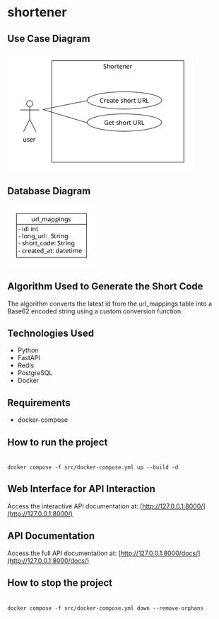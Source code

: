 # shortener


## Use Case Diagram
![Use case Diagram](usecase_diagram.png)
## Database Diagram
 ![Database Diagram](Database_Diagram.png)


## Algorithm Used to Generate the Short Code
The algorithm converts the latest id from the url_mappings table into a Base62 encoded string using a custom conversion function.

## Technologies Used 
- Python
- FastAPI
- Redis
- PostgreSQL
- Docker

## Requirements
- docker-compose

## How to run the project
<code>
docker compose -f src/docker-compose.yml up --build -d
</code>

## Web Interface for API Interaction
Access the interactive API documentation at:
[http://127.0.0.1:8000/](http://127.0.0.1:8000/)

## API Documentation
Access the full API documentation at:
[http://127.0.0.1:8000/docs/](http://127.0.0.1:8000/docs/)

## How to stop the project 
<code>
docker compose -f src/docker-compose.yml down --remove-orphans
</code>



